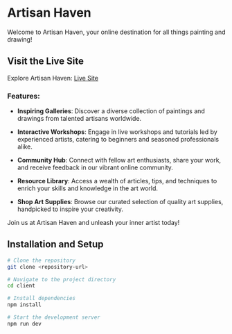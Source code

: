 # Artisan Haven

Welcome to Artisan Haven, your online destination for all things painting and drawing!

## Visit the Live Site

Explore Artisan Haven: [Live Site](https://assignment10.tajbirideas.com)

### Features:

- **Inspiring Galleries**: Discover a diverse collection of paintings and drawings from talented artisans worldwide.
  
- **Interactive Workshops**: Engage in live workshops and tutorials led by experienced artists, catering to beginners and seasoned professionals alike.

- **Community Hub**: Connect with fellow art enthusiasts, share your work, and receive feedback in our vibrant online community.

- **Resource Library**: Access a wealth of articles, tips, and techniques to enrich your skills and knowledge in the art world.

- **Shop Art Supplies**: Browse our curated selection of quality art supplies, handpicked to inspire your creativity.

Join us at Artisan Haven and unleash your inner artist today!

## Installation and Setup

```bash
# Clone the repository
git clone <repository-url>

# Navigate to the project directory
cd client

# Install dependencies
npm install

# Start the development server
npm run dev
